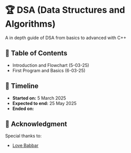 # 🏆 DSA (Data Structures and Algorithms)
A in depth guide of DSA from basics to advanced with C++

## 📖 Table of Contents
- Introduction and Flowchart (5-03-25)
- First Program and Basics (6-03-25)

## 📅 Timeline
- **Started on:** 5 March 2025
- **Expected to end:** 25 May 2025
- **Ended on:** 

## 🙌 Acknowledgment
Special thanks to:
- [Love Babbar](https://www.youtube.com/@CodeHelp)
